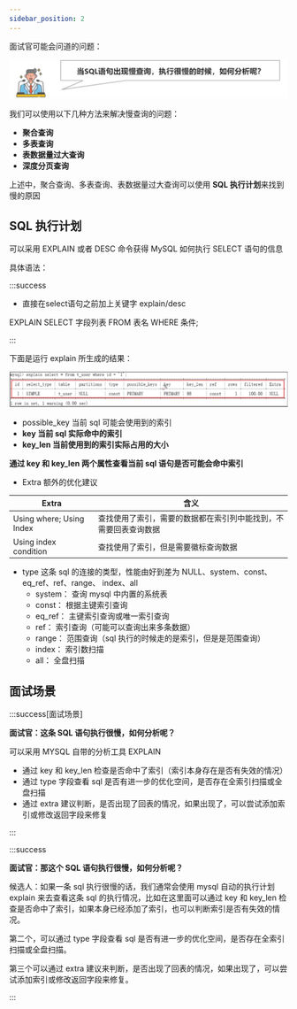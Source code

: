 ```yaml
---
sidebar_position: 2
---
```



面试官可能会问道的问题：

![画板](./image/image_df81498a-9e4e-4b0a-a770-56e07b5c001b.jpeg)

我们可以使用以下几种方法来解决慢查询的问题：

+ **聚合查询**
+ **多表查询**
+ **表数据量过大查询**
+ **深度分页查询**

上述中，聚合查询、多表查询、表数据量过大查询可以使用 **SQL 执行计划**来找到慢的原因

## SQL 执行计划
可以采用 EXPLAIN 或者 DESC 命令获得 MySQL 如何执行 SELECT 语句的信息

具体语法：

:::success

- 直接在select语句之前加上关键字 explain/desc

EXPLAIN SELECT 字段列表 FROM 表名 WHERE 条件;

:::



下面是运行 explain 所生成的结果：

![](./image/image_bdfd3b97-1502-47f1-935b-bb9405a722ad.png)

+ possible_key	当前 sql 可能会使用到的索引
+ **key			当前 sql 实际命中的索引**
+ **key_len		当前使用到的索引实际占用的大小**

**通过 key 和 key_len 两个属性查看当前 sql 语句是否可能会命中索引**

+ Extra		额外的优化建议

| **Extra** | **含义** |
| --- | --- |
| Using where; Using Index | 查找使用了索引，需要的数据都在索引列中能找到，不需要回表查询数据 |
| Using index condition | 查找使用了索引，但是需要徽标查询数据 |


+ type			这条 sql 的连接的类型，性能由好到差为 NULL、system、const、eq_ref、ref、range、				index、all
    - system：	查询 mysql 中内置的系统表
    - const：	根据主键索引查询
    - eq_ref：	主键索引查询或唯一索引查询
    - ref：	索引查询（可能可以查询出来多条数据）
    - range：	范围查询（sql 执行的时候走的是索引，但是是范围查询）
    - index：	索引数扫描
    - all：		全盘扫描



## 面试场景
:::success[面试场景]

**面试官：这条 SQL 语句执行很慢，如何分析呢？**

可以采用 MYSQL 自带的分析工具 EXPLAIN

+ 通过 key 和 key_len 检查是否命中了索引（索引本身存在是否有失效的情况）
+ 通过 type 字段查看 sql 是否有进一步的优化空间，是否存在全索引扫描或全盘扫描
+ 通过 extra 建议判断，是否出现了回表的情况，如果出现了，可以尝试添加索引或修改返回字段来修复

:::





:::success

**面试官：那这个 SQL 语句执行很慢，如何分析呢？**

候选人：如果一条 sql 执行很慢的话，我们通常会使用 mysql 自动的执行计划 explain 来去查看这条 sql 的执行情况，比如在这里面可以通过 key 和 key_len 检查是否命中了索引，如果本身已经添加了索引，也可以判断索引是否有失效的情况。

第二个，可以通过 type 字段查看 sql 是否有进一步的优化空间，是否存在全索引扫描或全盘扫描。

第三个可以通过 extra 建议来判断，是否出现了回表的情况，如果出现了，可以尝试添加索引或修改返回字段来修复。

:::

